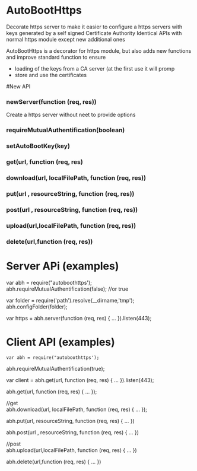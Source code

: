 # AutoBootHttps
Decorate https server to make it easier to configure a https servers with keys generated by a self signed Certificate Authority
Identical APIs with normal https module except new additional ones

 AutoBootHttps is a decorator for https module, but also adds new functions and improve standard function to ensure  
   - loading of the keys from a CA server (at the first use it will promp 
   - store and use the certificates
 
#New API 
 
### newServer(function (req, res)) 

Create a https server without neet to provide options
### requireMutualAuthentification(boolean)
### setAutoBootKey(key)
### get(url, function (req, res)
### download(url, localFilePath, function (req, res))
### put(url , resourceString, function (req, res))
### post(url , resourceString, function (req, res))
### upload(url,localFilePath, function (req, res))
### delete(url,function (req, res))
 

# Server APi (examples) 

   var abh = require("autoboothttps');
   abh.requireMutualAuthentification(false); //or true
   
   var folder = require('path').resolve(__dirname,'tmp');
   abh.configFolder(folder);
   
   var https = abh.server(function (req, res) {
           ...
       }).listen(443);


# Client API (examples)

    var abh = require("autoboothttps');
   abh.requireMutualAuthentification(true);

   var client = abh.get(url, function (req, res) {
           ...
       }).listen(443);

   abh.get(url, function (req, res) {
              ...
        });
          
   //get       
   abh.download(url, localFilePath, function (req, res) {
                 ...
        });
          
   abh.put(url, resourceString, function (req, res) {
                 ...
         })
             
   abh.post(url , resourceString, function (req, res) {
                    ...
         })
        
   //post                 
   abh.upload(url,localFilePath, function (req, res) {
                       ...
         })
                   
   abh.delete(url,function (req, res) {
                          ...
         })
             
             